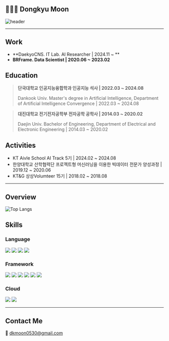## 🧑🏻‍💻 Dongkyu Moon

![header](https://capsule-render.vercel.app/api?type=venom&color=auto&height=300&section=header&text=Moon%20Dongkyu&animation=fadeIn&fontSize=90)

---
## Work
- **DaekyoCNS. IT Lab. AI Researcher | 2024.11 ~ **
- **BRFrame. Data Scientist | 2020.06 ~ 2023.02**

## Education
> **단국대학교 인공지능융합학과 인공지능 석사 | 2022.03 ~ 2024.08**
> 
> Dankook Univ. Master's degree in Artificial Intelligence, Department of Artificial Intelligence Convergence | 2022.03 ~ 2024.08

> **대진대학교 전기전자공학부 전자공학 공학사 | 2014.03 ~ 2020.02**
> 
> Daejin Univ. Bachelor of Engineering, Department of Electrical and Electronic Engineering | 2014.03 ~ 2020.02

## Activities
- KT Aivle School AI Track 5기 | 2024.02 ~ 2024.08
- 한양대학교 산학협력단 프로젝트형 머신러닝을 이용한 빅데이터 전문가 양성과정 | 2019.12 ~ 2020.06
- KT&G 상상Volumteer 15기 | 2018.02 ~ 2018.08

---

## Overview

![Top Langs](https://github-readme-stats.vercel.app/api/top-langs/?username=dk-moon&layout=compact&theme=blue-green)

## Skills
### Language
<img src="https://img.shields.io/badge/Python-3776AB?style=for-the-badge&logo=python&logoColor=white"/> </t>
<img src="https://img.shields.io/badge/C%23-239120?style=for-the-badge&logo=c-sharp&logoColor=white"/>
<img src="https://img.shields.io/badge/C%2B%2B-00599C?style=for-the-badge&logo=c%2B%2B&logoColor=white"/>
<img src="https://img.shields.io/badge/Java-ED8B00?style=for-the-badge&logo=openjdk&logoColor=white"/>

### Framework
<img src="https://img.shields.io/badge/pytorch-EE4C2C?style=for-the-badge&logo=pytorch&logoColor=black"/> </t>
<img src="https://img.shields.io/badge/tensorflow-FF6F00?style=for-the-badge&logo=tensorflow&logoColor=black"/>
<img src="https://img.shields.io/badge/pandas-150458?style=for-the-badge&logo=pandas&logoColor=white"/>
<img src="https://img.shields.io/badge/Django-092E20?style=for-the-badge&logo=django&logoColor=white"/>
<img src="https://img.shields.io/badge/Spring-6DB33F?style=for-the-badge&logo=spring&logoColor=white"/>
<img src="https://img.shields.io/badge/Flask-000000?style=for-the-badge&logo=flask&logoColor=white"/>

### Cloud
<img src="https://img.shields.io/badge/Microsoft_Azure-0089D6?style=for-the-badge&logo=microsoft-azure&logoColor=white"/> </t>
<img src="https://img.shields.io/badge/Amazon_AWS-232F3E?style=for-the-badge&logo=amazon-aws&logoColor=white"/>

---
## Contact Me
📧 dkmoon0530@gmail.com
